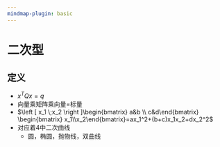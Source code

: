 ```yaml
---
mindmap-plugin: basic
---
```


# 二次型

## 定义
- $x^TQx=q$
- 向量乘矩阵乘向量=标量
- $\left [ x_1 \;x_2 \right ]\begin{bmatrix}  a&b \\  c&d\end{bmatrix} \begin{bmatrix} x_1\\x_2\end{bmatrix}=ax_1^2+(b+c)x_1x_2+dx_2^2$
- 对应着4中二次曲线
	- 圆，椭圆，抛物线，双曲线

